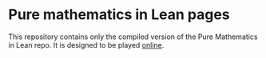 # Pure mathematics in Lean pages

This repository contains only the compiled version of the Pure Mathematics in Lean repo. It is designed to be played [online](https://gihanmarasingha.github.io/pure-maths-pages/html/).
